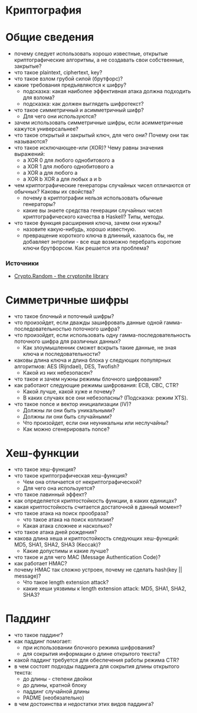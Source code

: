 # Криптография

# Общие сведения

- почему следует использовать хорошо известные, открытые криптографические
  алгоритмы, а не создавать свои собственные, закрытые?
- что такое plaintext, ciphertext, key?
- что такое взлом грубой силой (брутфорс)?
- какие требования предъявляются к шифру?
  - подсказка: какая наиболее эффективная атака должна подходить для взлома?
  - подсказка: как должен выглядеть шифротекст?
- что такое симметричный и асимметричный шифр?
  - Для чего они используются?
- зачем использовать симметричные шифры, если асимметричные кажутся
  универсальнее?
- что такое открытый и закрытый ключ, для чего они? Почему они так называются?
- что такое исключающее-или (XOR)? Чему равны значения выражений:
  - a XOR 0 для любого однобитового a
  - a XOR 1 для любого однобитового a
  - a XOR a для любого a
  - a XOR b XOR a для любых a и b
- чем криптографические генераторы случайных чисел отличаются от обычных? Каковы
  их свойства?
  - почему в криптографии нельзя использовать обычные генераторы?
  - какие вы знаете средства генерации случайных чисел криптографического
    качества в Haskell? Типы, методы.
- что такое функция расширения ключа, зачем они нужны?
  - назовите какую-нибудь, хорошо известную.
  - превращение короткого ключа в длинный, казалось бы, не добавляет энтропии -
    все еще возможно перебрать короткие ключи брутфорсом. Как решается эта
    проблема?

### Источники

- [Crypto.Random - the cryptonite library](https://hackage.haskell.org/package/cryptonite/docs/Crypto-Random.html)

# Симметричные шифры

- что такое блочный и поточный шифры?
- что произойдет, если дважды зашифровать данные одной гамма-последовательностью
  поточного шифра?
- что произойдет, если использовать одну гамма-последовательность поточного
  шифра для различных данных?
  - Как злоумышленник сможет вскрыть такие данные, не зная ключа и последовательности?
- каковы длина ключа и длина блока у следующих популярных алгоритмов: AES
  (Rijndael), DES, Twofish?
  - Какой из них небезопасен?
- что такое и зачем нужны режимы блочного шифрования?
- как работают следующие режимы шифрования: ECB, CBC, CTR?
  - Какой лучше, какой хуже и почему?
  - В каких случаях все они небезопасны? (Подсказка: режим XTS).
- что такое nonce и вектор инициализации (IV)?
  - Должны ли они быть уникальными?
  - Должны ли они быть случайными?
  - Что произойдет, если они неуникальны или неслучайны?
  - Как можно сгенерировать nonce?

# Хеш-функции

- что такое хеш-функция?
- что такое криптографическая хеш-функция?
  - Чем она отличается от некриптографической?
  - Для чего она используется?
- что такое лавинный эффект?
- как определяется криптостойкость функции, в каких единицах?
- какая криптостойкость считается достаточной в данный момент?
- что такое атака на поиск прообраза?
  - что такое атака на поиск коллизии?
  - Какая атака сложнее и насколько?
- что такое атака дней рождения?
- какова длина хеша и криптостойкость следующих хеш-функций: MD5, SHA1, SHA2,
  SHA3 (Keccak)?
  - Какие допустимы и какие лучше?
- что такое и для чего MAC (Message Authentication Code)?
- как работает HMAC?
- почему HMAC так сложно устроен, почему не сделать hash(key || message)?
  - Что такое length extension attack?
  - какие хеши уязвимы к length extension attack: MD5, SHA1, SHA2, SHA3?

# Паддинг

- что такое паддинг?
- как паддинг помогает:
  - при использовании блочного режима шифрования?
  - для сокрытия информации о длине открытого текста?
- какой паддинг требуется для обеспечения работы режима CTR?
- в чем состоят подходы паддинга для сокрытия длины открытого текста:
  - до длины - степени двойки
  - до длины, кратной блоку
  - паддинг случайной длины
  - PADME (необязательно)
- в чем достоинства и недостатки этих видов паддинга?

